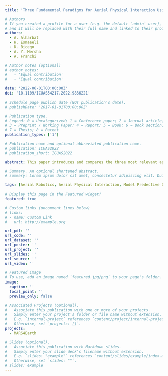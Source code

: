 ```yaml
---
title: 'Three Fundamental Paradigms for Aerial Physical Interaction Using Nonlinear Model Predictive Control'

# Authors
# If you created a profile for a user (e.g. the default `admin` user), write the username (folder name) here
# and it will be replaced with their full name and linked to their profile.
authors:
  - A. Alharbat
  - H. Esmaeeli 
  - D. Bicego 
  - A. Y. Mersha
  - A. Franchi

# Author notes (optional)
# author_notes:
#   - 'Equal contribution'
#   - 'Equal contribution'

date: '2022-06-01T00:00:00Z'
doi: '10.1109/ICUAS54217.2022.9836221'

# Schedule page publish date (NOT publication's date).
# publishDate: '2017-01-01T00:00:00Z'

# Publication type.
# Legend: 0 = Uncategorized; 1 = Conference paper; 2 = Journal article;
# 3 = Preprint / Working Paper; 4 = Report; 5 = Book; 6 = Book section;
# 7 = Thesis; 8 = Patent
publication_types: ['1']

# Publication name and optional abbreviated publication name.
# publication: ICUAS2022
# publication_short: ICUAS2022

abstract: This paper introduces and compares the three most relevant approaches in which an Aerial Physical Interaction (APhI) control can include a Nonlinear Model Predictive Control (NMPC) paradigm in its design. All these methods have the advantage of being able to cope seamlessly with input and state constraints when compared to reactive controllers, however, they substantially differ in the design of the cost function. In the NMPC impedance control the cost function includes the error from the desired impedance dynamics; in the NMPC cascaded control the cost function includes the error from a reference trajectory which is generated online by an admittance filter driven by the force measurement; and in the NMPC hybrid position/force control the cost function contains both the trajectory and direct force error. The three architectures are proposed, implemented, analysed, validated, and compared with real-time simulations of interaction tasks with different environments. The numerical investigation provides a set of insights about the performances, advantages, and dependency on the design assumptions of the three methods.

# Summary. An optional shortened abstract.
# summary: Lorem ipsum dolor sit amet, consectetur adipiscing elit. Duis posuere tellus ac convallis placerat. Proin tincidunt magna sed ex sollicitudin condimentum.

tags: [Aerial Robotics, Aerial Physical Interaction, Model Predective Control]

# Display this page in the Featured widget?
featured: true

# Custom links (uncomment lines below)
# links:
# - name: Custom Link
#   url: http://example.org

url_pdf: ''
url_code: ''
url_dataset: ''
url_poster: ''
url_project: ''
url_slides: ''
url_source: ''
url_video: ''

# Featured image
# To use, add an image named `featured.jpg/png` to your page's folder.
image:
  caption: ''
  focal_point: ''
  preview_only: false

# Associated Projects (optional).
#   Associate this publication with one or more of your projects.
#   Simply enter your project's folder or file name without extension.
#   E.g. `internal-project` references `content/project/internal-project/index.md`.
#   Otherwise, set `projects: []`.
projects:
  - MARS4Earth

# Slides (optional).
#   Associate this publication with Markdown slides.
#   Simply enter your slide deck's filename without extension.
#   E.g. `slides: "example"` references `content/slides/example/index.md`.
#   Otherwise, set `slides: ""`.
# slides: example
---
```


<!-- {{% callout note %}}
Click the _Cite_ button above to demo the feature to enable visitors to import publication metadata into their reference management software.
{{% /callout %}}

{{% callout note %}}
Create your slides in Markdown - click the _Slides_ button to check out the example.
{{% /callout %}}

Supplementary notes can be added here, including [code, math, and images](https://wowchemy.com/docs/writing-markdown-latex/). -->

